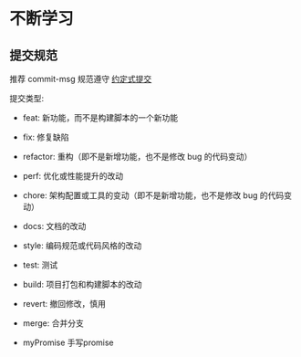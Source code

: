 # 不断学习

## 提交规范

推荐 commit-msg 规范遵守 [约定式提交](https://www.conventionalcommits.org/zh-hans/v1.0.0/)

提交类型:
-   feat: 新功能，而不是构建脚本的一个新功能
-   fix: 修复缺陷
-   refactor: 重构（即不是新增功能，也不是修改 bug 的代码变动）
-   perf: 优化或性能提升的改动
-   chore: 架构配置或工具的变动（即不是新增功能，也不是修改 bug 的代码变动）
-   docs: 文档的改动
-   style: 编码规范或代码风格的改动
-   test: 测试
-   build: 项目打包和构建脚本的改动
-   revert: 撤回修改，慎用
-   merge: 合并分支

- myPromise 手写promise